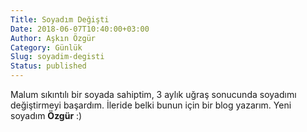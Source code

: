 ```yaml
---
Title: Soyadım Değişti
Date: 2018-06-07T10:40:00+03:00
Author: Aşkın Özgür
Category: Günlük
Slug: soyadim-degisti
Status: published
---
```


Malum sıkıntılı bir soyada sahiptim, 3 aylık uğraş sonucunda soyadımı değiştirmeyi başardım. İleride belki bunun için bir blog yazarım. Yeni soyadım **Özgür** :)
